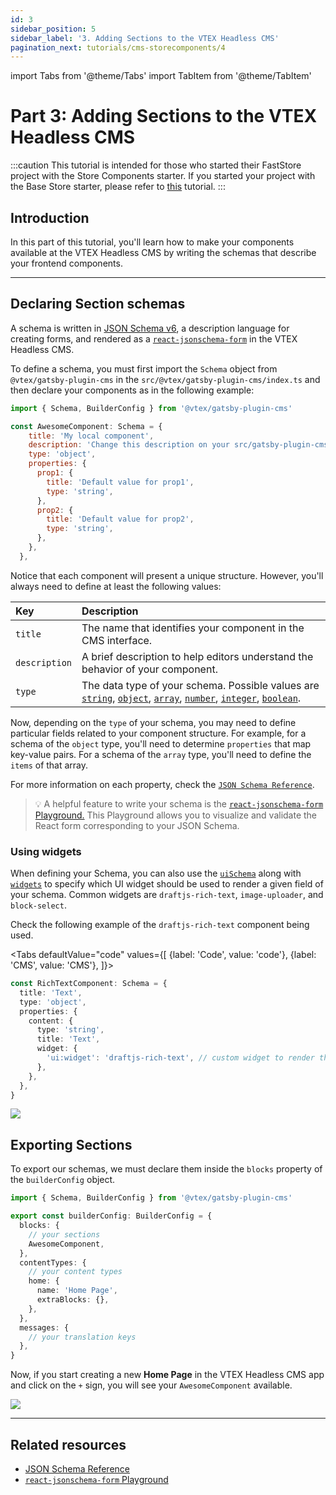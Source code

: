 ```yaml
---
id: 3
sidebar_position: 5
sidebar_label: '3. Adding Sections to the VTEX Headless CMS'
pagination_next: tutorials/cms-storecomponents/4
---
```


import Tabs from '@theme/Tabs'
import TabItem from '@theme/TabItem'

# Part 3: Adding Sections to the VTEX Headless CMS

:::caution
This tutorial is intended for those who started their FastStore project with the Store Components starter. If you started your project with the Base Store starter, please refer to [this](/tutorials/cms-overview) tutorial.
:::

## Introduction

In this part of this tutorial, you'll learn how to make your components available at the VTEX Headless CMS by writing the schemas that describe your frontend components.

---

## Declaring Section schemas

A schema is written in [JSON Schema v6](http://json-schema.org/), a description language for creating forms, and rendered as a [`react-jsonschema-form`](https://react-jsonschema-form.readthedocs.io/en/latest/) in the VTEX Headless CMS.

To define a schema, you must first import the `Schema` object from `@vtex/gatsby-plugin-cms` in the `src/@vtex/gatsby-plugin-cms/index.ts` and then declare your components as in the following example:

```js title=src/@vtex/gatsby-plugin-cms/index.ts
import { Schema, BuilderConfig } from '@vtex/gatsby-plugin-cms'

const AwesomeComponent: Schema = {
    title: 'My local component',
    description: 'Change this description on your src/gatsby-plugin-cms-index.js',
    type: 'object',
    properties: {
      prop1: {
        title: 'Default value for prop1',
        type: 'string',
      },
      prop2: {
        title: 'Default value for prop2',
        type: 'string',
      },
    },
  },
```

Notice that each component will present a unique structure. However, you'll always need to define at least the following values:

| Key           | Description                                                                                                                                                                                                                                                                                                                                                                                                                                                                                                                                                                              |
| :------------ | :--------------------------------------------------------------------------------------------------------------------------------------------------------------------------------------------------------------------------------------------------------------------------------------------------------------------------------------------------------------------------------------------------------------------------------------------------------------------------------------------------------------------------------------------------------------------------------------- |
| `title`       | The name that identifies your component in the CMS interface.                                                                                                                                                                                                                                                                                                                                                                                                                                                                                                                            |
| `description` | A brief description to help editors understand the behavior of your component.                                                                                                                                                                                                                                                                                                                                                                                                                                                                                                           |
| `type`        | The data type of your schema. Possible values are [`string`](https://json-schema.org/understanding-json-schema/reference/string.html), [`object`](https://json-schema.org/understanding-json-schema/reference/object.html), [`array`](https://json-schema.org/understanding-json-schema/reference/array.html), [`number`](https://json-schema.org/understanding-json-schema/reference/numeric.html#number), [`integer`](https://json-schema.org/understanding-json-schema/reference/string.html), [`boolean`](https://json-schema.org/understanding-json-schema/reference/boolean.html). |

Now, depending on the `type` of your schema, you may need to define particular fields related to your component structure. For example, for a schema of the `object` type, you'll need to determine `properties` that map key-value pairs. For a schema of the `array` type, you'll need to define the `items` of that array.

For more information on each property, check the [`JSON Schema Reference`](https://json-schema.org/understanding-json-schema/index.html).

> 💡 A helpful feature to write your schema is the [`react-jsonschema-form` Playground.](https://rjsf-team.github.io/react-jsonschema-form/) This Playground allows you to visualize and validate the React form corresponding to your JSON Schema.

### Using widgets

When defining your Schema, you can also use the [`uiSchema`](https://react-jsonschema-form.readthedocs.io/en/docs/api-reference/uiSchema/) along with [`widgets`](https://react-jsonschema-form.readthedocs.io/en/docs/usage/widgets/) to specify which UI widget should be used to render a given field of your schema. Common widgets are `draftjs-rich-text`, `image-uploader`, and `block-select`.

Check the following example of the `draftjs-rich-text` component being used.

<Tabs
defaultValue="code"
values={[
{label: 'Code', value: 'code'},
{label: 'CMS', value: 'CMS'},
]}>
<TabItem value="code">

<div>

```ts title="/src/@vtex/gatsby-plugin-cms/index.ts"
const RichTextComponent: Schema = {
  title: 'Text',
  type: 'object',
  properties: {
    content: {
      type: 'string',
      title: 'Text',
      widget: {
        'ui:widget': 'draftjs-rich-text', // custom widget to render the component
      },
    },
  },
}
```

</div>

  </TabItem>
  <TabItem value="CMS">
    <img src="https://vtexhelp.vtexassets.com/assets/docs/src/CMSWidget___222a61539dd9a127cd247ed4ce075b17.png"/>
  </TabItem>
</Tabs>

## Exporting Sections

To export our schemas, we must declare them inside the `blocks` property of the `builderConfig` object.

```ts title="/src/@vtex/gatsby-plugin-cms/index.ts"
import { Schema, BuilderConfig } from '@vtex/gatsby-plugin-cms'

export const builderConfig: BuilderConfig = {
  blocks: {
    // your sections
    AwesomeComponent,
  },
  contentTypes: {
    // your content types
    home: {
      name: 'Home Page',
      extraBlocks: {},
    },
  },
  messages: {
    // your translation keys
  },
}
```

Now, if you start creating a new **Home Page** in the VTEX Headless CMS app and click on the `+` sign, you will see your `AwesomeComponent` available.

![](https://vtexhelp.vtexassets.com/assets/docs/src/CMSNewSection___24c3dc6882a1707fe4509e0e183e9b33.png)

---

## Related resources

- [JSON Schema Reference](https://json-schema.org/understanding-json-schema/index.html)
- [`react-jsonschema-form` Playground](https://rjsf-team.github.io/react-jsonschema-form/)
